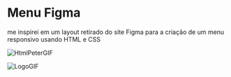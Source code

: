 # Menu Figma 



me inspirei em um layout retirado do site Figma para a criação de um menu responsivo usando HTML e CSS

![HtmlPeterGIF](https://github.com/user-attachments/assets/6264e09b-e998-454f-a728-935c39c37b27)


![LogoGIF](https://github.com/user-attachments/assets/a4781651-7292-42c1-acce-9cf1f8f7064d)



